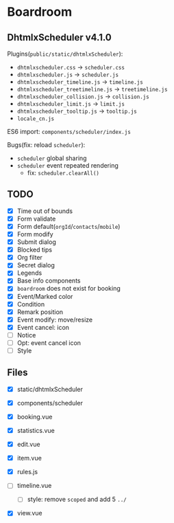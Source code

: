 # Boardroom

## DhtmlxScheduler v4.1.0

Plugins(`public/static/dhtmlxScheduler`):

- `dhtmlxscheduler.css` -> `scheduler.css`
- `dhtmlxscheduler.js` -> `scheduler.js`
- `dhtmlxscheduler_timeline.js` -> `timeline.js`
- `dhtmlxscheduler_treetimeline.js` -> `treetimeline.js`
- `dhtmlxscheduler_collision.js` -> `collision.js`
- `dhtmlxscheduler_limit.js` -> `limit.js`
- `dhtmlxscheduler_tooltip.js` -> `tooltip.js`
- `locale_cn.js`

ES6 import: `components/scheduler/index.js`

Bugs(fix: reload `scheduler`):
- `scheduler` global sharing
- `scheduler` event repeated rendering
  - fix: `scheduler.clearAll()`

## TODO

- [X] Time out of bounds
- [X] Form validate
- [X] Form default(`orgId`/`contacts`/`mobile`)
- [X] Form modify
- [X] Submit dialog
- [X] Blocked tips
- [X] Org filter
- [X] Secret dialog
- [X] Legends
- [X] Base info components
- [X] `boardroom` does not exist for booking
- [X] Event/Marked color
- [X] Condition
- [X] Remark position
- [X] Event modify: move/resize
- [X] Event cancel: icon
- [ ] Notice
- [ ] Opt: event cancel icon
- [ ] Style

## Files

- [X] static/dhtmlxScheduler
- [X] components/scheduler

- [X] booking.vue
- [X] statistics.vue

- [X] edit.vue
- [X] item.vue
- [X] rules.js
- [ ] timeline.vue
  - [ ] style: remove `scoped` and add 5 `../`
- [X] view.vue
